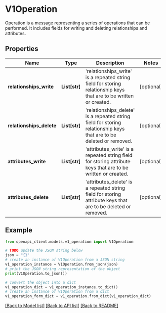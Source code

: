 # V1Operation

Operation is a message representing a series of operations that can be performed. It includes fields for writing and deleting relationships and attributes.

## Properties

Name | Type | Description | Notes
------------ | ------------- | ------------- | -------------
**relationships_write** | **List[str]** | &#39;relationships_write&#39; is a repeated string field for storing relationship keys that are to be written or created. | [optional] 
**relationships_delete** | **List[str]** | &#39;relationships_delete&#39; is a repeated string field for storing relationship keys that are to be deleted or removed. | [optional] 
**attributes_write** | **List[str]** | &#39;attributes_write&#39; is a repeated string field for storing attribute keys that are to be written or created. | [optional] 
**attributes_delete** | **List[str]** | &#39;attributes_delete&#39; is a repeated string field for storing attribute keys that are to be deleted or removed. | [optional] 

## Example

```python
from openapi_client.models.v1_operation import V1Operation

# TODO update the JSON string below
json = "{}"
# create an instance of V1Operation from a JSON string
v1_operation_instance = V1Operation.from_json(json)
# print the JSON string representation of the object
print(V1Operation.to_json())

# convert the object into a dict
v1_operation_dict = v1_operation_instance.to_dict()
# create an instance of V1Operation from a dict
v1_operation_form_dict = v1_operation.from_dict(v1_operation_dict)
```
[[Back to Model list]](../README.md#documentation-for-models) [[Back to API list]](../README.md#documentation-for-api-endpoints) [[Back to README]](../README.md)


